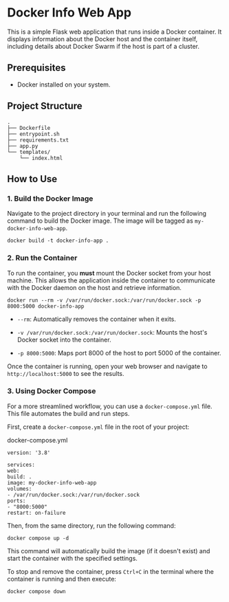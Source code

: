 # Docker Info Web App

This is a simple Flask web application that runs inside a Docker container. It displays information about the Docker host and the container itself, including details about Docker Swarm if the host is part of a cluster.

## Prerequisites

* Docker installed on your system.

## Project Structure
```
.
├── Dockerfile
├── entrypoint.sh
├── requirements.txt
├── app.py
└── templates/
    └── index.html

```

## How to Use

### 1. Build the Docker Image

Navigate to the project directory in your terminal and run the following command to build the Docker image. The image will be tagged as `my-docker-info-web-app`.

````
docker build -t docker-info-app .
````

### 2. Run the Container

To run the container, you **must** mount the Docker socket from your host machine. This allows the application inside the container to communicate with the Docker daemon on the host and retrieve information.

`````
docker run --rm -v /var/run/docker.sock:/var/run/docker.sock -p 8000:5000 docker-info-app

`````


* `--rm`: Automatically removes the container when it exits.

* `-v /var/run/docker.sock:/var/run/docker.sock`: Mounts the host's Docker socket into the container.

* `-p 8000:5000`: Maps port 8000 of the host to port 5000 of the container.

Once the container is running, open your web browser and navigate to `http://localhost:5000` to see the results.

### 3. Using Docker Compose

For a more streamlined workflow, you can use a `docker-compose.yml` file. This file automates the build and run steps.

First, create a `docker-compose.yml` file in the root of your project:

docker-compose.yml
````
version: '3.8'

services:
web:
build: .
image: my-docker-info-web-app
volumes:
- /var/run/docker.sock:/var/run/docker.sock
ports:
- "8000:5000"
restart: on-failure
````


Then, from the same directory, run the following command:

````
docker compose up -d
````


This command will automatically build the image (if it doesn't exist) and start the container with the specified settings.

To stop and remove the container, press `Ctrl+C` in the terminal where the container is running and then execute:

````
docker compose down
````